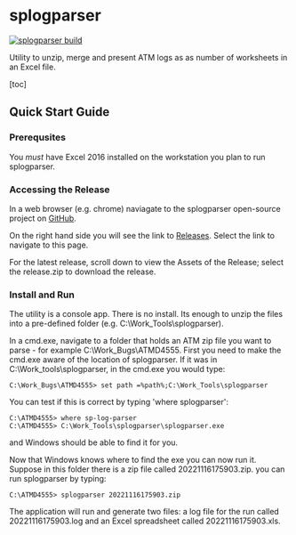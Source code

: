 # splogparser
[![splogparser build](https://github.com/HyosungTools/splogparser/actions/workflows/build.yml/badge.svg)](https://github.com/HyosungTools/splogparser/actions/workflows/build.yml)

Utility to unzip, merge and present ATM logs as as number of worksheets in an Excel file.

[toc]

## Quick Start Guide

### Prerequsites
You *must* have Excel 2016 installed on the workstation you plan to run splogparser. 

### Accessing the Release
In a web browser (e.g. chrome) naviagate to the splogparser open-source project on [GitHub]( https://github.com/HyosungTools/splogparser). 

On the right hand side you will see the link to [Releases](https://github.com/HyosungTools/splogparser/releases). Select the link to navigate to this page. 

For the latest release, scroll down to view the Assets of the Release; select the release.zip to download the release. 

### Install and Run
The utility is a console app. There is no install. Its enough to unzip the files into a pre-defined folder (e.g. C:\\Work_Tools\\splogparser).

In a cmd.exe, navigate to a folder that holds an ATM zip file you want to parse - for example C:\\Work_Bugs\\ATMD4555. First you need to make the cmd.exe aware of the location of splogparser. If it was in C:\\Work_tools\\splogparser, in the cmd.exe you would type: 

```
C:\Work_Bugs\ATMD4555> set path =%path%;C:\Work_Tools\splogparser
```
You can test if this is correct by typing 'where splogparser': 
```
C:\ATMD4555> where sp-log-parser
C:\ATMD4555> C:\Work_Tools\splogparser\splogparser.exe
```
and Windows should be able to find it for you. 

Now that Windows knows where to find the exe you can now run it. Suppose in this folder there is a zip file called 20221116175903.zip. you can run splogparser by typing: 

```
C:\ATMD4555> splogparser 20221116175903.zip
```
The application will run and generate two files: a log file for the run called 20221116175903.log and an Excel spreadsheet called 20221116175903.xls.


